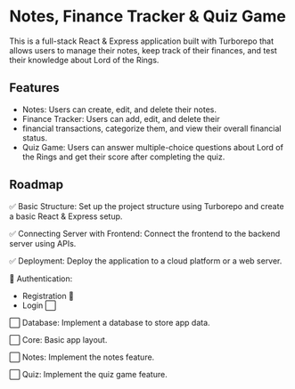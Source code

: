 # Notes, Finance Tracker & Quiz Game

This is a full-stack React & Express application built with Turborepo that allows users to manage their notes, keep track of
their finances, and test their knowledge about Lord of the Rings.

## Features

- Notes: Users can create, edit, and delete their notes.
- Finance Tracker: Users can add, edit, and delete their
- financial transactions, categorize them, and view their overall financial status.
- Quiz Game: Users can answer multiple-choice questions about Lord of the Rings and get their score after completing the
  quiz.

## Roadmap

:white_check_mark: Basic Structure: Set up the project structure using Turborepo and create a basic React & Express setup.

:white_check_mark: Connecting Server with Frontend: Connect the frontend to the backend server using APIs.

:white_check_mark: Deployment: Deploy the application to a cloud platform or a web server.

:wrench: Authentication:
  - Registration :wrench: 
  - Login :white_large_square:

:white_large_square: Database: Implement a database to store app data.

:white_large_square: Core: Basic app layout.

:white_large_square: Notes: Implement the notes feature.

:white_large_square: Quiz: Implement the quiz game feature.

 



